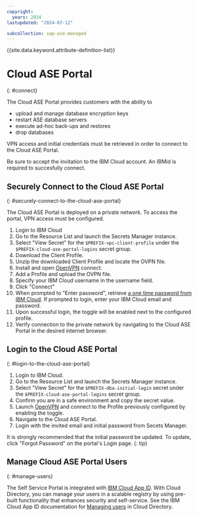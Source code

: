 ```yaml
---
copyright:
  years: 2024
lastupdated: "2024-07-12"

subcollection: sap-ase-managed
---
```


{{site.data.keyword.attribute-definition-list}}

# Cloud ASE Portal
{: #connect}

The Cloud ASE Portal provides customers with the ability to

- upload and manage database encryption keys
- restart ASE database servers
- execute ad-hoc back-ups and restores
- drop databases

VPN access and initial credentials must be retrieved in order to connect to the Cloud ASE Portal.

Be sure to accept the invitation to the IBM Cloud account. An IBMid is required to succesfully connect.

## Securely Connect to the Cloud ASE Portal
{: #securely-connect-to-the-cloud-ase-portal}

The Cloud ASE Portal is deployed on a private network. To access the portal, VPN access must be configured.

1. Login to IBM Cloud
2. Go to the Resource List and launch the Secrets Manager instance.
3. Select "View Secret" for the `$PREFIX-vpc-client-profile` under the 
`$PREFIX-cloud-ase-portal-logins` secret group.
4. Download the Client Profile.
5. Unzip the downloaded Client Profile and locate the OVPN file.
6. Install and open [OpenVPN](https://openvpn.net/) connect.
7. Add a Profile and upload the OVPN file.
8. Specify your IBM Cloud username in the username field.
9. Click "Connect"
10. When prompted to "Enter password", retrieve [a one time password from IBM Cloud](https://iam.cloud.ibm.com/identity/passcode). If prompted to login, enter your IBM Cloud email and password. 
11. Upon successful login, the toggle will be enabled next to the configured profile.
12. Verify connection to the private network by navigating to the Cloud ASE Portal in the desired internet browser.

## Login to the Cloud ASE Portal 
{: #login-to-the-cloud-ase-portal}

1. Login to IBM Cloud.
2. Go to the Resource List and launch the Secrets Manager instance.
3. Select "View Secret" for the `$PREFIX-dba-initial-login` secret under the `$PREFIX-cloud-ase-portal-logins` secret group.
4. Confirm you are in a safe environment and copy the secret value.
5. Launch [OpenVPN](https://openvpn.net/) and connect to the Profile previously configured by enabling the toggle.
6. Navigate to the Cloud ASE Portal.
7. Login with the invited email and initial password from Secets Manager.

It is strongly recommended that the initial password be updated. To update, click "Forgot Password" on the portal's Login page.
{: tip}

## Manage Cloud ASE Portal Users
{: #manage-users}

The Self Service Portal is integrated with [IBM Cloud App ID](https://www.ibm.com/products/app-id). With Cloud Directory, you can manage your users in a scalable registry by using pre-built functionality that enhances security and self-service. See the IBM Cloud App ID documentation for [Managing users](https://cloud.ibm.com/docs/appid?topic=appid-cd-users) in Cloud Directory.
